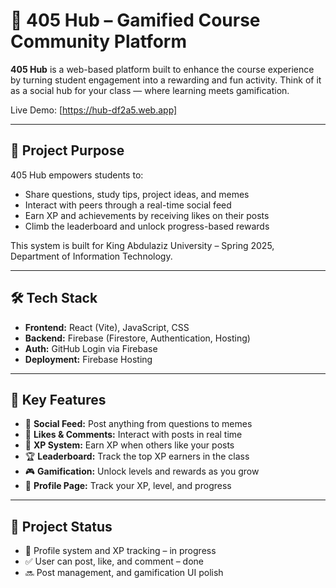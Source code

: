 # 🚀 405 Hub – Gamified Course Community Platform

**405 Hub** is a web-based platform built to enhance the course experience by turning student engagement into a rewarding and fun activity. Think of it as a social hub for your class — where learning meets gamification.

Live Demo: [https://hub-df2a5.web.app]

---

## 🎯 Project Purpose

405 Hub empowers students to:
- Share questions, study tips, project ideas, and memes
- Interact with peers through a real-time social feed
- Earn XP and achievements by receiving likes on their posts
- Climb the leaderboard and unlock progress-based rewards

This system is built for King Abdulaziz University – Spring 2025, Department of Information Technology.

---

## 🛠️ Tech Stack

- **Frontend:** React (Vite), JavaScript, CSS
- **Backend:** Firebase (Firestore, Authentication, Hosting)
- **Auth:** GitHub Login via Firebase
- **Deployment:** Firebase Hosting

---

## 🔑 Key Features

- 📱 **Social Feed:** Post anything from questions to memes  
- 💬 **Likes & Comments:** Interact with posts in real time  
- 🧠 **XP System:** Earn XP when others like your posts  
- 🏆 **Leaderboard:** Track the top XP earners in the class  
- 🎮 **Gamification:** Unlock levels and rewards as you grow  
- 👤 **Profile Page:** Track your XP, level, and progress

---

## 🚧 Project Status

- 🔄 Profile system and XP tracking – in progress  
- ✅ User can post, like, and comment – done  
- 🔜 Post management, and gamification UI polish
